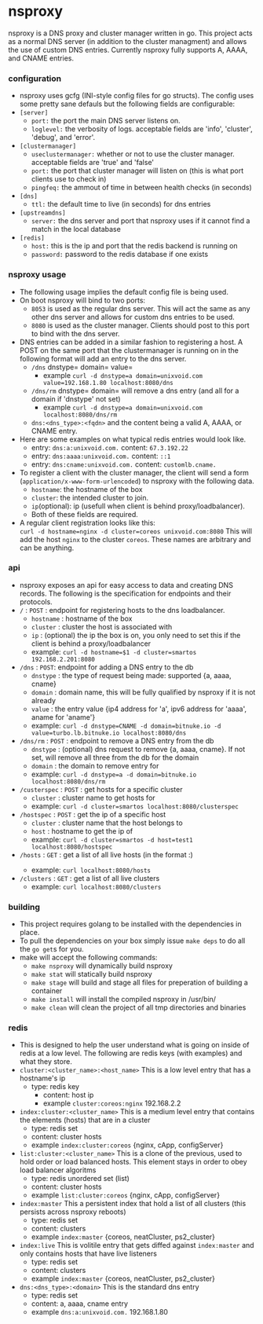 nsproxy
=======

nsproxy is a DNS proxy and cluster manager written in go.  This project acts as
a normal DNS server (in addition to the cluster managment) and allows the use of
custom DNS entries.  Currently nsproxy fully supports A, AAAA, and CNAME
entries.

### configuration  
- nsproxy uses gcfg (INI-style config files for go structs).  The config uses some pretty sane defauls but the following fields are configurable:  
- `[server]`
  - `port:`  the port the main DNS server listens on.  
  - `loglevel:`  the verbosity of logs. acceptable fields are 'info', 'cluster', 'debug', and 'error'.  
- `[clustermanager]`
  - `useclustermanager:`  whether or not to use the cluster manager. acceptable fields are 'true' and 'false'  
  - `port:`  the port that cluster manager will listen on (this is what port clients use to check in)  
  - `pingfeq:`  the ammout of time in between health checks (in seconds)  
- `[dns]`
  - `ttl:`  the default time to live (in seconds) for dns entries  
- `[upstreamdns]`
  - `server:`  the dns server and port that nsproxy uses if it cannot find a match in the local database  
- `[redis]`  
  - `host:`  this is the ip and port that the redis backend is running on  
  - `password:`  password to the redis database if one exists

### nsproxy usage
- The following usage implies the default config file is being used.  
- On boot nsproxy will bind to two ports:  
  - `8053` is used as the regular dns server.  This will act the same as any other dns server and allows for custom dns entries to be used.  
  - `8080` is used as the cluster manager.  Clients should post to this port to bind with the dns server.  
- DNS entries can be added in a similar fashion to registering a host.  A POST on the same port that the clustermanager is running on in the following format will add an entry to the dns server.  
  - `/dns` dnstype= domain= value=  
    - example `curl -d dnstype=a domain=unixvoid.com value=192.168.1.80 localhost:8080/dns`  
  - `/dns/rm` dnstype= domain= will remove a dns entry (and all for a domain if 'dnstype' not set)  
    - example `curl -d dnstype=a domain=unixvoid.com localhost:8080/dns/rm`  
  - `dns:<dns_type>:<fqdn>` and the content being a valid A, AAAA, or CNAME entry.  
- Here are some examples on what typical redis entries would look like.  
  - entry: `dns:a:unixvoid.com.` content: `67.3.192.22`  
  - entry: `dns:aaaa:unixvoid.com.` content: `::1`  
  - entry: `dns:cname:unixvoid.com.` content: `customlb.cname.`  
- To register a client with the cluster manager, the client will send a form
    (`application/x-www-form-urlencoded`) to nsproxy with the following data.
    - `hostname`:  the hostname of the box  
    - `cluster`:  the intended cluster to join.  
    - `ip`(optional):  ip (usefull when client is behind proxy/loadbalancer).  
  - Both of these fields are required.  
- A regular client registration looks like this:  
    `curl -d hostname=nginx -d cluster=coreos unixvoid.com:8080`  This will add the host `nginx` to the cluster `coreos`.  These names are arbitrary and can be anything.  

### api
- nsproxy exposes an api for easy access to data and creating DNS records.  The following is the specification for endpoints and their protocols.  
- `/` : `POST` : endpoint for registering hosts to the dns loadbalancer.  
  - `hostname` : hostname of the box
  - `cluster` : cluster the host is associated with
  - `ip` : (optional) the ip the box is on, you only need to set this if the client is behind a proxy/loadbalancer
  - example: `curl -d hostname=$1 -d cluster=smartos 192.168.2.201:8080`
- `/dns` : `POST`: endpoint for adding a DNS entry to the db
  - `dnstype` : the type of request being made: supported {a, aaaa, cname}
  - `domain` : domain name, this will be fully qualified by nsproxy if it is not already
  - `value` : the entry value {ip4 address for 'a', ipv6 address for 'aaaa', aname for 'aname'}
  - example: `curl -d dnstype=CNAME -d domain=bitnuke.io -d value=turbo.lb.bitnuke.io localhost:8080/dns`
- `/dns/rm` : `POST` : endpoint to remove a DNS entry from the db
  - `dnstype` : (optional) dns request to remove {a, aaaa, cname}. If not set, will remove all three from the db for the domain
  - `domain` : the domain to remove entry for
  - example: `curl -d dnstype=a -d domain=bitnuke.io localhost:8080/dns/rm`
- `/custerspec` : `POST` : get hosts for a specific cluster
  - `cluster` : cluster name to get hosts for
  - example: `curl -d cluster=smartos localhost:8080/clusterspec`
- `/hostspec` : `POST` : get the ip of a specific host
  - `cluster` : cluster name that the host belongs to
  - `host` : hostname to get the ip of
  - example: `curl -d cluster=smartos -d host=test1 localhost:8080/hostspec`
- `/hosts` : `GET` : get a list of all live hosts (in the format <cluster>:<host>)
  - example: `curl localhost:8080/hosts`
- `/clusters` : `GET` : get a list of all live clusters
  - example: `curl localhost:8080/clusters`

### building
- This project requires golang to be installed with the dependencies in place.
- To pull the dependencies on your box simply issue `make deps` to do all the `go get`s for you.  
- make will accept the following commands:  
  - `make nsproxy` will dynamically build nsproxy
  - `make stat` will statically build nsproxy
  - `make stage` will build and stage all files for preperation of building a
     container
  - `make install` will install the compiled nsproxy in /usr/bin/
  - `make clean` will clean the project of all tmp directories and binaries

### redis
- This is designed to help the user understand what is going on inside of redis at a low level.  The following are redis keys (with examples) and what they store.
- `cluster:<cluster_name>:<host_name>` This is a low level entry that has a hostname's ip
  - type: redis key
    - content: host ip
    - example `cluster:coreos:nginx` 192.168.2.2
- `index:cluster:<cluster_name>` This is a medium level entry that contains the elements (hosts) that are in a cluster
  - type: redis set
  - content: cluster hosts
  - example `index:cluster:coreos` {nginx, cApp, configServer}
- `list:cluster:<cluster_name>` This is a clone of the previous, used to hold order or load balanced hosts. This element stays in order to obey load balancer algoritms
  - type: redis unordered set (list)
  - content: cluster hosts
  - example `list:cluster:coreos` {nginx, cApp, configServer}
- `index:master` This a persistent index that hold a list of all clusters (this persists across nsproxy reboots)
  - type: redis set
  - content: clusters
  - example `index:master` {coreos, neatCluster, ps2_cluster}
- `index:live` This is volitile entry that gets diffed against `index:master` and only contains hosts that have live listeners
  - type: redis set
  - content: clusters
  - example `index:master` {coreos, neatCluster, ps2_cluster}
- `dns:<dns_type>:<domain>` This is the standard dns entry  
  - type: redis set  
  - content: a, aaaa, cname entry  
  - example `dns:a:unixvoid.com.` 192.168.1.80  
